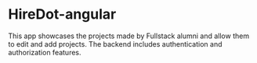 HireDot-angular
===============

This app showcases the projects made by Fullstack alumni and allow them to edit and add projects. The backend includes authentication and authorization features.


